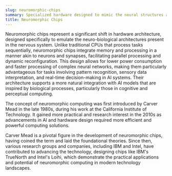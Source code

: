 ```yaml
---
slug: neuromorphic-chips
summary: Specialized hardware designed to mimic the neural structures and functioning of the human brain to enhance computational efficiency and speed in processing AI algorithms.
title: Neuromorphic Chips
---
```


Neuromorphic chips represent a significant shift in hardware architecture, designed specifically to emulate the neuro-biological architectures present in the nervous system. Unlike traditional CPUs that process tasks sequentially, neuromorphic chips integrate memory and processing in a manner akin to neurons and synapses, facilitating parallel processing and dynamic reconfiguration. This design allows for lower power consumption and faster processing of complex neural networks, making them particularly advantageous for tasks involving pattern recognition, sensory data interpretation, and real-time decision-making in AI systems. Their architecture supports a more natural integration with AI models that are inspired by biological processes, particularly those in cognitive and perceptual computing.

The concept of neuromorphic computing was first introduced by Carver Mead in the late 1980s, during his work at the California Institute of Technology. It gained more practical and research interest in the 2010s as advancements in AI and hardware design required more efficient and powerful computing solutions.

Carver Mead is a pivotal figure in the development of neuromorphic chips, having coined the term and laid the foundational theories. Since then, various research groups and companies, including IBM and Intel, have contributed to advancing the technology, designing chips like IBM's TrueNorth and Intel's Loihi, which demonstrate the practical applications and potential of neuromorphic computing in modern technology landscapes.